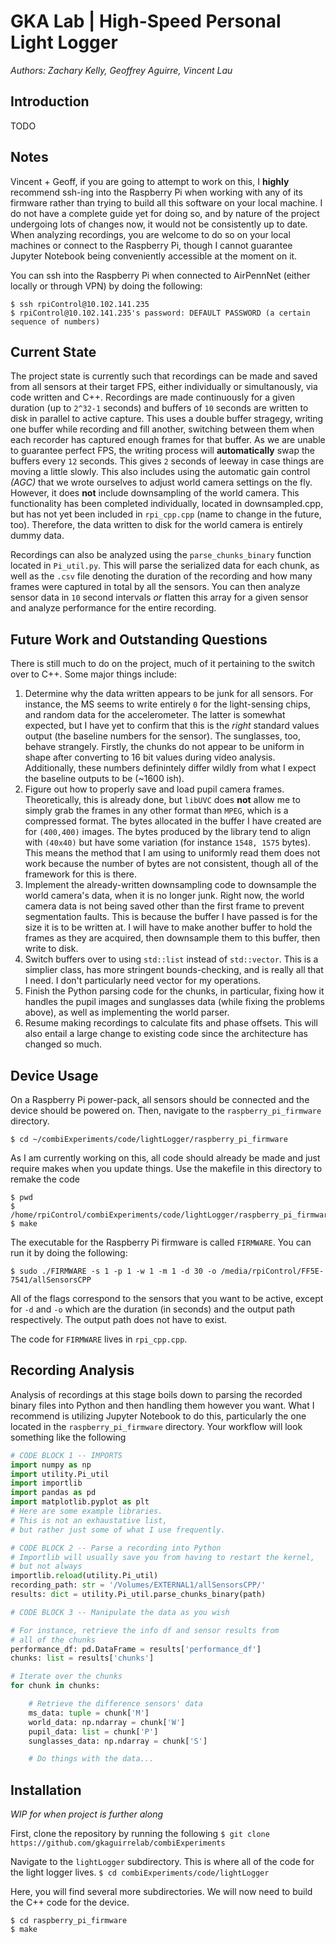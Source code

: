 # GKA Lab | High-Speed Personal Light Logger
*Authors: Zachary Kelly, Geoffrey Aguirre, Vincent Lau*

## Introduction 

TODO

## Notes
Vincent + Geoff, if you are going to attempt to work on this, I **highly** recommend ssh-ing into the Raspberry Pi when working with any of its firmware rather than trying to build all this software on your local machine. I do not have a complete guide yet for doing so, and by nature of the project undergoing lots of changes now, it would not be consistently up to date. When analyzing recordings, you are welcome to do so on your local machines or connect to the Raspberry Pi, though I cannot guarantee Jupyter Notebook being conveniently accessible at the moment on it.  

You can ssh into the Raspberry Pi when connected to AirPennNet (either locally or through VPN) by doing the following: 
```
$ ssh rpiControl@10.102.141.235
$ rpiControl@10.102.141.235's password: DEFAULT PASSWORD (a certain sequence of numbers)
```

## Current State

The project state is currently such that recordings can be made and saved from all sensors at their target FPS, either individually or simultanously, via code written and C++. Recordings are made continuously for a given duration (up to ```2^32-1``` seconds) and buffers of ```10``` seconds are written to disk in parallel to active capture. This uses a double buffer stragegy, writing one buffer while recording and fill another, switching between them when each recorder has captured enough frames for that buffer. As we are unable to guarantee perfect FPS, the writing process will **automatically** swap the buffers every ```12``` seconds. This gives ```2``` seconds of leeway in case things are moving a little slowly. This also includes using the automatic gain control *(AGC)* that we wrote ourselves to adjust world camera settings on the fly. However, it does **not** include downsampling of the world camera. This functionality has been completed individually, located in downsampled.cpp, but has not yet been included in ```rpi_cpp.cpp``` (name to change in the future, too). Therefore, the data written to disk for the world camera is entirely dummy data.

Recordings can also be analyzed using the ```parse_chunks_binary``` function located in ```Pi_util.py```. This will parse the serialized data for each chunk, as well as the ```.csv``` file denoting the duration of the recording and how many frames were captured in total by all the sensors. You can then analyze sensor data in ```10``` second intervals *or* flatten this array for a given sensor and analyze performance for the entire recording. 

## Future Work and Outstanding Questions

There is still much to do on the project, much of it pertaining to the switch over to C++. Some major things include:

1. Determine why the data written appears to be junk for all sensors. For instance, the MS seems to write entirely ```0``` for the light-sensing chips, and random data for the accelerometer. The latter is somewhat expected, but I have yet to confirm that this is the *right* standard values output (the baseline numbers for the sensor). The sunglasses, too, behave strangely. Firstly, the chunks do not appear to be uniform in shape after converting to 16 bit values during video analysis. Additionally, these numbers definintely differ wildly from what I expect the baseline outputs to be (~1600 ish). 
2. Figure out how to properly save and load pupil camera frames. Theoretically, this is already done, but ```libUVC``` does **not** allow me to simply grab the frames in any other format than ```MPEG```, which is a compressed format. The bytes allocated in the buffer I have created are for ```(400,400)``` images. The bytes produced by the library tend to align with ```(40x40)``` but have some variation (for instance ```1548, 1575``` bytes). This means the method that I am using to uniformly read them does not work because the number of bytes are not consistent, though all of the framework for this is there. 
3. Implement the already-written downsampling code to downsample the world camera's data, when it is no longer junk. Right now, the world camera data is not being saved other than the first frame to prevent segmentation faults. This is because the buffer I have passed is for the size it is to be written at. I will have to make another buffer to hold the frames as they are acquired, then downsample them to this buffer, then write to disk. 
4. Switch buffers over to using ```std::list``` instead of ```std::vector```. This is a simplier class, has more stringent bounds-checking, and is really all that I need. I don't particularly need vector for my operations. 
5. Finish the Python parsing code for the chunks, in particular, fixing how it handles the pupil images  and sunglasses data (while fixing the problems above), as well as implementing the world parser. 
6. Resume making recordings to calculate fits and phase offsets. This will also entail a large change to existing code since the architecture has changed so much. 

## Device Usage 

On a Raspberry Pi power-pack, all sensors should be connected and the device should be powered on. Then, navigate to the ```raspberry_pi_firmware``` directory. 
```
$ cd ~/combiExperiments/code/lightLogger/raspberry_pi_firmware
```

As I am currently working on this, all code should already be made and just require makes when you update things. Use the makefile in this directory to remake the code 
```
$ pwd
$ /home/rpiControl/combiExperiments/code/lightLogger/raspberry_pi_firmware
$ make 
```

The executable for the Raspberry Pi firmware is called ```FIRMWARE```. You can run it by doing the following: 
```
$ sudo ./FIRMWARE -s 1 -p 1 -w 1 -m 1 -d 30 -o /media/rpiControl/FF5E-7541/allSensorsCPP
```

All of the flags correspond to the sensors that you want to be active, except for ```-d``` and ```-o``` which are the duration (in seconds) and the output path respectively. The output path does not have to exist. 

The code for ```FIRMWARE``` lives in ```rpi_cpp.cpp```. 
 
## Recording Analysis
Analysis of recordings at this stage boils down to parsing the recorded binary files into Python and then handling them however you want. What I recommend is utilizing Jupyter Notebook to do this, particularly the one located in the ```raspberry_pi_firmware``` directory. Your workflow will look something like the following 


``` python
# CODE BLOCK 1 -- IMPORTS 
import numpy as np
import utility.Pi_util
import importlib
import pandas as pd
import matplotlib.pyplot as plt
# Here are some example libraries. 
# This is not an exhaustative list, 
# but rather just some of what I use frequently. 

# CODE BLOCK 2 -- Parse a recording into Python 
# Importlib will usually save you from having to restart the kernel, 
# but not always 
importlib.reload(utility.Pi_util) 
recording_path: str = '/Volumes/EXTERNAL1/allSensorsCPP/'
results: dict = utility.Pi_util.parse_chunks_binary(path)

# CODE BLOCK 3 -- Manipulate the data as you wish 

# For instance, retrieve the info df and sensor results from 
# all of the chunks 
performance_df: pd.DataFrame = results['performance_df']
chunks: list = results['chunks']

# Iterate over the chunks 
for chunk in chunks:

    # Retrieve the difference sensors' data 
    ms_data: tuple = chunk['M'] 
    world_data: np.ndarray = chunk['W']
    pupil_data: list = chunk['P']
    sunglasses_data: np.ndarray = chunk['S']

    # Do things with the data... 

```

## Installation

*WIP for when project is further along*

First, clone the repository by running the following
```$ git clone https://github.com/gkaguirrelab/combiExperiments ```

Navigate to the ```lightLogger``` subdirectory. This is where all of the code for the light logger lives. 
```$ cd combiExperiments/code/lightLogger ```

Here, you will find several more subdirectories. We will now need to build the C++ code for the device. 
```
$ cd raspberry_pi_firmware 
$ make
```
